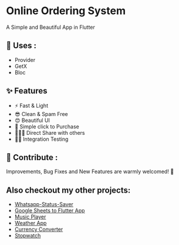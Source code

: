 # Online Ordering System

A Simple and Beautiful App in Flutter

## 💫 Uses :

- Provider
- GetX
- Bloc

## ✨ Features

- ⚡ Fast & Light
- 😎 Clean & Spam Free
- 😍 Beautiful UI
- 📩 Simple click to Purchase
- 🧑‍🤝‍🧑 Direct Share with others
- 🧪🧪 Integration Testing

## 💙 Contribute :

Improvements, Bug Fixes and New Features are warmly welcomed! 🤩

##  Also checkout my other projects:

 - [Whatsapp-Status-Saver](https://github.com/goswamijay/Whatsapp-Status-Saver)
 - [Google Sheets to Flutter App](https://github.com/goswamijay/Google-Sheets-to-Flutter-App)
 - [Music Player](https://github.com/goswamijay/Music-Player)
 - [Weather App](https://github.com/goswamijay/Weather-App)
 - [Currency Converter](https://github.com/goswamijay/Currency-Converter)
 - [Stopwatch](https://github.com/goswamijay/Stopwatch) 
